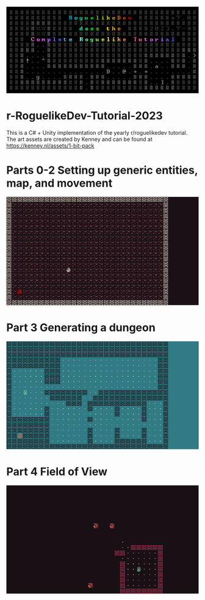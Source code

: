 ![RoguelikeDevTutorialImage2023](https://raw.githubusercontent.com/Jconrad15/r-RoguelikeDev-Tutorial-2023/main/Cthulhu%20Crawl/Assets/Art/Roguelike%20logo.png)

# r-RoguelikeDev-Tutorial-2023
This is a C# + Unity implementation of the yearly r/roguelikedev tutorial.
The art assets are created by Kenney and can be found at https://kenney.nl/assets/1-bit-pack 


# Parts 0-2 Setting up generic entities, map, and movement
![PlayerMovement](https://raw.githubusercontent.com/Jconrad15/r-RoguelikeDev-Tutorial-2023/main/Cthulhu%20Crawl/Screenshots/PlayerMovement.gif)

# Part 3 Generating a dungeon
![DungeonGeneration](https://raw.githubusercontent.com/Jconrad15/r-RoguelikeDev-Tutorial-2023/main/Cthulhu%20Crawl/Screenshots/DungeonGeneration.gif)

# Part 4 Field of View
![FieldOfView](https://raw.githubusercontent.com/Jconrad15/r-RoguelikeDev-Tutorial-2023/main/Cthulhu%20Crawl/Screenshots/FieldOfView.gif)
